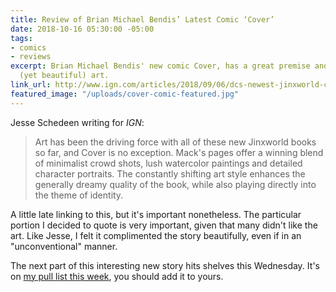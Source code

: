 ```yaml
---
title: Review of Brian Michael Bendis’ Latest Comic ‘Cover’
date: 2018-10-16 05:30:00 -05:00
tags:
- comics
- reviews
excerpt: Brian Michael Bendis' new comic Cover, has a great premise and unconventional
  (yet beautiful) art.
link_url: http://www.ign.com/articles/2018/09/06/dcs-newest-jinxworld-comic-is-the-best-yet-cover-1-review
featured_image: "/uploads/cover-comic-featured.jpg"
---
```


Jesse Schedeen writing for *IGN*:

> Art has been the driving force with all of these new Jinxworld books so far, and Cover is no exception. Mack's pages offer a winning blend of minimalist crowd shots, lush watercolor paintings and detailed character portraits. The constantly shifting art style enhances the generally dreamy quality of the book, while also playing directly into the theme of identity.

A little late linking to this, but it's important nonetheless. The particular portion I decided to quote is very important, given that many didn't like the art. Like Jesse, I felt it complimented the story beautifully, even if in an "unconventional" manner.

The next part of this interesting new story hits shelves this Wednesday. It's on [my pull list this week](/2018/10/pull-list-for-october-17-2018/), you should add it to yours.
